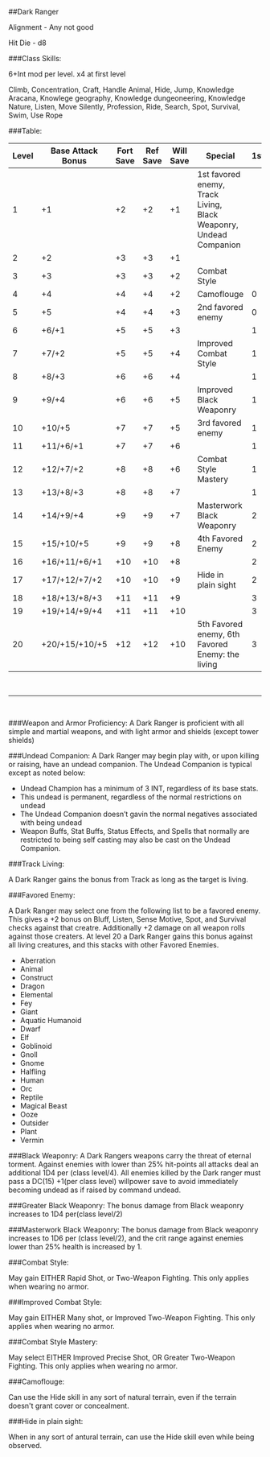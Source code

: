 ##Dark Ranger

Alignment - Any not good

Hit Die - d8

###Class Skills:

6+Int mod per level.  x4 at first level

Climb, Concentration, Craft, Handle Animal, Hide, Jump, Knowledge Aracana, Knowlege geography, Knowledge dungeoneering, Knowledge Nature, Listen, Move Silently, Profession, Ride, Search, Spot, Survival, Swim, Use Rope

###Table:

| Level | Base Attack Bonus | Fort Save | Ref Save | Will Save | Special                                                           | 1st | 2nd | 3rd | 4th |
|-------|-------------------|-----------|----------|-----------|-------------------------------------------------------------------|-----|-----|-----|-----|
| 1     | +1                | +2        | +2       | +1        | 1st favored enemy, Track Living, Black Weaponry, Undead Companion |     |     |     |     |
| 2     | +2                | +3        | +3       | +1        |                                                                   |     |     |     |     |
| 3     | +3                | +3        | +3       | +2        | Combat Style                                                      |     |     |     |     |
| 4     | +4                | +4        | +4       | +2        | Camoflouge                                                        | 0   |     |     |     |
| 5     | +5                | +4        | +4       | +3        | 2nd favored enemy                                                 | 0   |     |     |     |
| 6     | +6/+1             | +5        | +5       | +3        |                                                                   | 1   | 0   |     |     |
| 7     | +7/+2             | +5        | +5       | +4        | Improved Combat Style                                             | 1   | 0   |     |     |
| 8     | +8/+3             | +6        | +6       | +4        |                                                                   | 1   | 1   |     |     |
| 9     | +9/+4             | +6        | +6       | +5        | Improved Black Weaponry                                           | 1   | 1   |     |     |
| 10    | +10/+5            | +7        | +7       | +5        | 3rd favored enemy                                                 | 1   | 1   | 0   |     |
| 11    | +11/+6/+1         | +7        | +7       | +6        |                                                                   | 1   | 1   | 0   |     |
| 12    | +12/+7/+2         | +8        | +8       | +6        | Combat Style Mastery                                              | 1   | 1   | 0   |     |
| 13    | +13/+8/+3         | +8        | +8       | +7        |                                                                   | 1   | 1   | 0   | 0   |
| 14    | +14/+9/+4         | +9        | +9       | +7        | Masterwork Black Weaponry                                         | 2   | 1   | 0   | 0   |
| 15    | +15/+10/+5        | +9        | +9       | +8        | 4th Favored Enemy                                                 | 2   | 1   | 1   | 1   |
| 16    | +16/+11/+6/+1     | +10       | +10      | +8        |                                                                   | 2   | 2   | 1   | 1   |
| 17    | +17/+12/+7/+2     | +10       | +10      | +9        | Hide in plain sight                                               | 2   | 2   | 2   | 1   |
| 18    | +18/+13/+8/+3     | +11       | +11      | +9        |                                                                   | 3   | 2   | 2   | 1   |
| 19    | +19/+14/+9/+4     | +11       | +11      | +10       |                                                                   | 3   | 3   | 3   | 2   |
| 20    | +20/+15/+10/+5    | +12       | +12      | +10       | 5th Favored enemy, 6th Favored Enemy: the living                  | 3   | 3   | 3   | 3   |
<br>
<hr>
<br>

###Weapon and Armor Proficiency:
A Dark Ranger is proficient with all simple and martial weapons, and with light armor and shields (except tower shields)

###Undead Companion:
A Dark Ranger may begin play with, or upon killing or raising, have an undead companion.  The Undead Companion is typical except as noted below:

* Undead Champion has a minimum of 3 INT, regardless of its base stats.
* This undead is permanent, regardless of the normal restrictions on undead
* The Undead Companion doesn’t gavin the normal negatives associated with being undead
* Weapon Buffs, Stat Buffs, Status Effects, and Spells that normally are restricted to being self casting may also be cast on the Undead Companion.

###Track Living:

A Dark Ranger gains the bonus from Track as long as the target is living.

###Favored Enemy:

A Dark Ranger may select one from the following list to be a favored enemy.  This gives a +2 bonus on Bluff, Listen, Sense Motive, Spot, and Survival checks against that creatre.  Additionally +2 damage on all weapon rolls against those creaters.  At level 20 a Dark Ranger gains this bonus against all living creatures, and this stacks with other Favored Enemies.

* Aberration
* Animal
* Construct
* Dragon
* Elemental
* Fey
* Giant
* Aquatic Humanoid
* Dwarf
* Elf
* Goblinoid
* Gnoll
* Gnome
* Halfling
* Human
* Orc
* Reptile
* Magical Beast
* Ooze
* Outsider
* Plant
* Vermin

###Black Weaponry:
A Dark Rangers weapons carry the threat of eternal torment.  Against enemies with lower than 25% hit-points all attacks deal an additional 1D4 per (class level/4).  All enemies killed by the Dark ranger must pass a DC(15) +1(per class level) willpower save to avoid immediately becoming undead as if raised by command undead.

###Greater Black Weaponry:
The bonus damage from Black weaponry increases to 1D4 per(class level/2)

###Masterwork Black Weaponry:
The bonus damage from Black weaponry increases to 1D6 per (class level/2), and the crit range against enemies lower than 25% health is increased by 1.

###Combat Style:

May gain EITHER Rapid Shot, or Two-Weapon Fighting.  This only applies when wearing no armor.

###Improved Combat Style:

May gain EITHER Many shot, or Improved Two-Weapon Fighting.  This only applies when wearing no armor.

###Combat Style Mastery:

May select EITHER Improved Precise Shot, OR Greater Two-Weapon Fighting.  This only applies when wearing no armor.

###Camoflouge:

Can use the Hide skill in any sort of natural terrain, even if the terrain doesn't grant cover or concealment.

###Hide in plain sight:

When in any sort of antural terrain, can use the Hide skill even while being observed.


